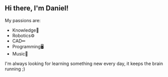 ## Hi there, I'm Daniel!
My passions are:
- Knowledge🧠
- Robotics⚙
- CAD✏
- Programming🖥
- Music🎼

I'm always looking for learning something new every day, it keeps the brain running ;)
<!---
DanielGilG/DanielGilG is a ✨ special ✨ repository because its `README.md` (this file) appears on your GitHub profile.
You can click the Preview link to take a look at your changes.
--->
